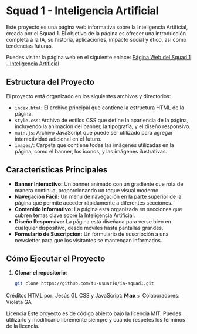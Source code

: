 # Squad 1 - Inteligencia Artificial

Este proyecto es una página web informativa sobre la Inteligencia Artificial, creada por el Squad 1. El objetivo de la página es ofrecer una introducción completa a la IA, su historia, aplicaciones, impacto social y ético, así como tendencias futuras.

Puedes visitar la página web en el siguiente enlace: [Página Web del Squad 1 - Inteligencia Artificial](https://maxtwt15.github.io/Pagina-Web-del-Squad-1---Inteligencia-Artificial.github.io/)

## Estructura del Proyecto

El proyecto está organizado en los siguientes archivos y directorios:

- `index.html`: El archivo principal que contiene la estructura HTML de la página.
- `style.css`: Archivo de estilos CSS que define la apariencia de la página, incluyendo la animación del banner, la tipografía, y el diseño responsivo.
- `main.js`: Archivo JavaScript que puede ser utilizado para agregar interactividad adicional en el futuro.
- `images/`: Carpeta que contiene todas las imágenes utilizadas en la página, como el banner, los iconos, y las imágenes ilustrativas.

## Características Principales

- **Banner Interactivo:** Un banner animado con un gradiente que rota de manera continua, proporcionando un toque visual moderno.
- **Navegación Fácil:** Un menú de navegación en la parte superior de la página que permite acceder rápidamente a diferentes secciones.
- **Contenido Informativo:** La página está organizada en secciones que cubren temas clave sobre la Inteligencia Artificial.
- **Diseño Responsivo:** La página está diseñada para verse bien en cualquier dispositivo, desde móviles hasta pantallas grandes.
- **Formulario de Suscripción:** Un formulario de suscripción a una newsletter para que los visitantes se mantengan informados.

## Cómo Ejecutar el Proyecto

1. **Clonar el repositorio**: 
   ```bash
   git clone https://github.com/tu-usuario/ia-squad1.git

Créditos
HTML por: Jesús GL
CSS y JavaScript: 𝗠𝗮𝘅ッ
Colaboradores: Violeta GA

Licencia
Este proyecto es de código abierto bajo la licencia MIT. Puedes utilizarlo y modificarlo libremente siempre y cuando respetes los términos de la licencia.

